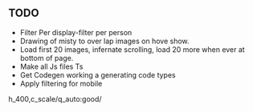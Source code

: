 ## TODO

- Filter Per display-filter per person
- Drawing of misty to over lap images on hove show.
- Load first 20 images, infernate scrolling, load 20 more when ever at bottom of page.
- Make all Js files Ts
- Get Codegen working a generating code types
- Apply filtering for mobile

h_400,c_scale/q_auto:good/
